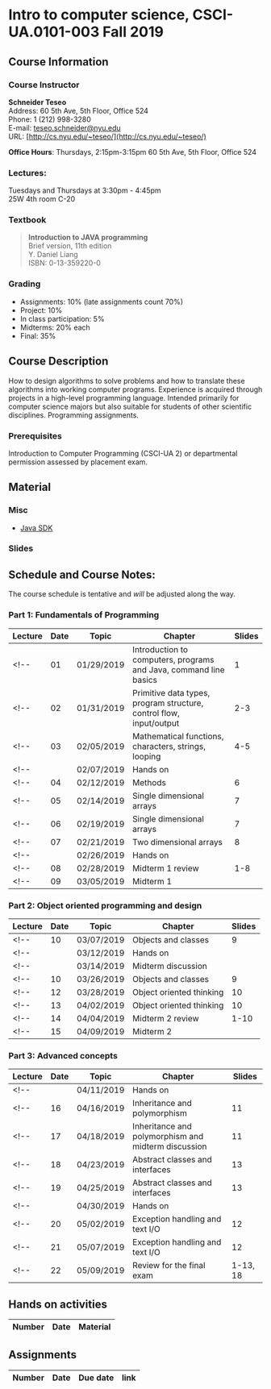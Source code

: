 # Intro to computer science, CSCI-UA.0101-003 Fall 2019

## Course Information
### Course Instructor
**Schneider Teseo**<br>
Address: 60 5th Ave, 5th Floor, Office 524<br>
Phone: 1 (212) 998-3280<br>
E-mail: [teseo.schneider@nyu.edu](mailto:teseo.schneider@nyu.edu)<br>
URL: [http://cs.nyu.edu/~teseo/](http://cs.nyu.edu/~teseo/)<br>

**Office Hours**: Thursdays, 2:15pm-3:15pm 60 5th Ave, 5th Floor, Office 524<br>
<!-- **Tutoring**: -->
<!-- Kimmel Center, 60 Washington Square South, 4th Floor [schedule](https://github.com/teseoch/Intro-To-Computer-Science-Spring-2019/blob/master/material/Spring-2019-tutor.pdf) -->

### Lectures:
Tuesdays and Thursdays at 3:30pm - 4:45pm<br>
25W 4th
room C-20

<!-- ### Final exam -->

<!-- > May 16th (5/16/2019) at 2:00-3:50PM, room 317 -->


### Textbook

> **Introduction to JAVA programming**<br>
> Brief version, 11th edition<br>
> Y. Daniel Liang<br>
> ISBN: 0-13-359220-0


### Grading
 - Assignments: 10% (late assignments count 70%)
 - Project: 10%
 - In class participation: 5%
 - Midterms: 20% each
 - Final: 35%

## Course Description

How to design algorithms to solve problems and how to translate these algorithms into working computer programs. Experience is acquired through projects in a high-level programming language. Intended primarily for computer science majors but also suitable for students of other scientific disciplines. Programming assignments.



### Prerequisites
Introduction to Computer Programming (CSCI-UA 2) or departmental permission assessed by placement exam.



## Material

### Misc

- [Java SDK](http://www.oracle.com/technetwork/java/javase/downloads/index.html)
<!-- - [Getting started](https://raw.githubusercontent.com/teseoch/Intro-To-Computer-Science-Spring-2019/master/material/getting_started.pdf) -->
<!-- - [Eclipse](https://www.eclipse.org/) -->
<!-- - [Getting started Processing](https://raw.githubusercontent.com/teseoch/Intro-To-Computer-Science-Spring-2019/master/material/getting_started_processing.pdf) -->
<!-- - [Core.jar](https://github.com/teseoch/Intro-To-Computer-Science-Spring-2019/blob/master/material/core.jar.zip?raw=true) -->
<!-- - [Processing](https://processing.org/) -->

### Slides
<!-- - [Welcome](https://raw.githubusercontent.com/teseoch/Intro-To-Computer-Science-Spring-2019/master/slides/lecture1-welcome.pdf) -->
<!-- - [Introduction](https://raw.githubusercontent.com/teseoch/Intro-To-Computer-Science-Spring-2019/master/slides/lecture2-intro.pdf) -->
<!-- - [Mathematical functions, characters, strings, looping](https://raw.githubusercontent.com/teseoch/Intro-To-Computer-Science-Spring-2019/master/slides/lecture3-math.pdf) -->
<!-- - [Methods](https://raw.githubusercontent.com/teseoch/Intro-To-Computer-Science-Spring-2019/master/slides/lecture4-methods.pdf) -->
<!-- - [Single dimensional arrays](https://raw.githubusercontent.com/teseoch/Intro-To-Computer-Science-Spring-2019/master/slides/lecture5-arrays.pdf) -->
<!-- - [Two dimensional arrays](https://raw.githubusercontent.com/teseoch/Intro-To-Computer-Science-Spring-2019/master/slides/lecture6-ndarrays.pdf) -->
<!-- - [Objects and classes](https://raw.githubusercontent.com/teseoch/Intro-To-Computer-Science-Spring-2019/master/slides/lecture7-objects.pdf) -->
<!-- - [Object oriented thinking](https://raw.githubusercontent.com/teseoch/Intro-To-Computer-Science-Spring-2019/master/slides/lecture8-thinkingoo.pdf) -->
<!-- - [Inheritance and Polymorphism](https://raw.githubusercontent.com/teseoch/Intro-To-Computer-Science-Spring-2019/master/slides/lecture16.pdf) -->
<!-- - [Abstract Classes and Interfaces](https://raw.githubusercontent.com/teseoch/Intro-To-Computer-Science-Spring-2019/master/slides/lecture17.pdf) -->
<!-- - [Exception and Text IO](https://raw.githubusercontent.com/teseoch/Intro-To-Computer-Science-Spring-2019/master/slides/lecture18.pdf) -->


## Schedule and Course Notes:

The course schedule is tentative and *will* be adjusted along the way.

### Part 1: Fundamentals of Programming
| Lecture | Date | Topic | Chapter | Slides |
|----|----|----|----|----|
<!-- | 01 | 01/29/2019 | Introduction to computers, programs and Java, command line basics | 1 | | -->
<!-- | 02 | 01/31/2019 | Primitive data types, program structure, control flow, input/output| 2-3 | | -->
<!-- | 03 | 02/05/2019 | Mathematical functions, characters, strings, looping| 4-5 |)| -->
<!-- |    | 02/07/2019 | Hands on | | | -->
<!-- | 04 | 02/12/2019 | Methods | 6 | | -->
<!-- | 05 | 02/14/2019 | Single dimensional arrays | 7 | | -->
<!-- | 06 | 02/19/2019 | Single dimensional arrays | 7 | | -->
<!-- | 07 | 02/21/2019 | Two dimensional arrays | 8 | | -->
<!-- |    | 02/26/2019 | Hands on | |  | -->
<!-- | 08 | 02/28/2019 | Midterm 1 review | 1-8 | | -->
<!-- | 09 | 03/05/2019 | Midterm 1 |  | | -->

### Part 2: Object oriented programming and design
| Lecture | Date | Topic | Chapter | Slides |
|----|----|----|----|----|
<!-- | 10 | 03/07/2019 | Objects and classes | 9 | | -->
<!-- |    | 03/12/2019 | Hands on | | | -->
<!-- |    | 03/14/2019 | Midterm discussion |  | | -->
<!-- | 10 | 03/26/2019 | Objects and classes | 9 | ) | -->
<!-- | 12 | 03/28/2019 | Object oriented thinking | 10 | ) | -->
<!-- | 13 | 04/02/2019 | Object oriented thinking | 10 | | -->
<!-- | 14 | 04/04/2019 | Midterm 2 review | 1-10 | | -->
<!-- | 15 | 04/09/2019 | Midterm 2 | | | -->

### Part 3: Advanced concepts

| Lecture | Date | Topic | Chapter | Slides |
|----|----|----|----|----|
<!-- |    | 04/11/2019 | Hands on | || -->
<!-- | 16 | 04/16/2019 | Inheritance and polymorphism | 11 | | -->
<!-- | 17 | 04/18/2019 | Inheritance and polymorphism and midterm discussion | 11 | | -->
<!-- | 18 | 04/23/2019 | Abstract classes and interfaces | 13 | | -->
<!-- | 19 | 04/25/2019 | Abstract classes and interfaces | 13 | | -->
<!-- |    | 04/30/2019 | Hands on | || -->
<!-- | 20 | 05/02/2019 | Exception handling and text I/O | 12 | | -->
<!-- | 21 | 05/07/2019 | Exception handling and text I/O | 12 | | -->
<!-- | 22 | 05/09/2019 | Review for the final exam | 1-13, 18 | | -->


## Hands on activities
| Number | Date | Material |
|----|----|----|



## Assignments

| Number | Date | Due date| link |
|----|----|----|----|





